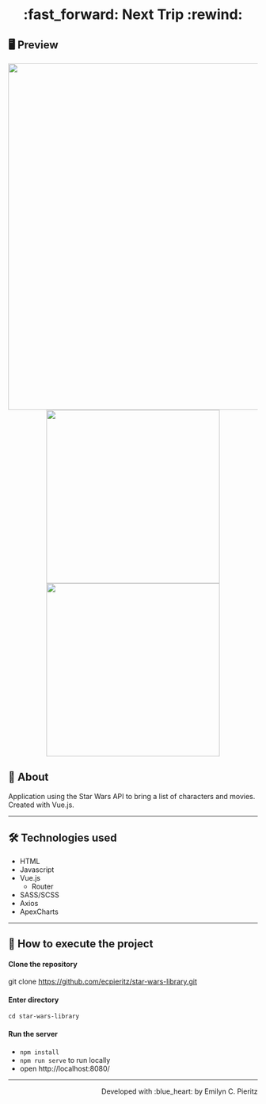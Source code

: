 <h1 align = "center"> :fast_forward: Next Trip :rewind: </h1>

## 🖥 Preview
<p align = "center">
  <img src = "x" width = "700" height = "auto">
  <img src = "x" width = "350" height = "auto">
  <img src = "x" width = "350" height = "auto">
</p>

## 📖 About
<p>Application using the Star Wars API to bring a list of characters and movies. Created with Vue.js.</p>

---

## 🛠 Technologies used
- HTML
- Javascript
- Vue.js
  - Router
- SASS/SCSS
- Axios
- ApexCharts

---


## 🚀 How to execute the project
#### Clone the repository
git clone https://github.com/ecpieritz/star-wars-library.git

#### Enter directory
`cd star-wars-library`

#### Run the server
- `npm install`
- `npm run serve` to run locally
- open http://localhost:8080/ 

---
<p align = "right">Developed with :blue_heart: by Emilyn C. Pieritz</p>
